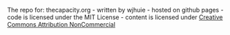 The repo for: thecapacity.org
    - written by wjhuie
    - hosted on github pages
    - code is licensed under the MIT License
    - content is licensed under [Creative Commons Attribution NonCommercial](https://creativecommons.org/licenses/by-nc/3.0/us/)
